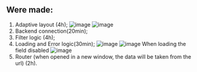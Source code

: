 ## Were made:
1) Adaptive layout (4h);
![image](https://user-images.githubusercontent.com/73249072/143868539-3b6242c7-cb99-4998-ba9c-6d4fed708a30.png)
![image](https://user-images.githubusercontent.com/73249072/143868664-f989ffe8-de08-4421-8574-63c145da83f3.png)
2) Backend connection(20min);
3) Filter logic (4h);
4) Loading and Error logic(30min);
![image](https://user-images.githubusercontent.com/73249072/143869079-e33db14e-dd36-4030-a03b-40a7e5b1d09e.png)
![image](https://user-images.githubusercontent.com/73249072/143869007-e0b999da-1dae-40a8-906c-b80960a7564e.png)
When loading the field disabled
![image](https://user-images.githubusercontent.com/73249072/143869760-0f1b78a6-e335-4f65-a306-ff2bf66b470d.png)
6) Router (when opened in a new window, the data will be taken from the url) (2h).
